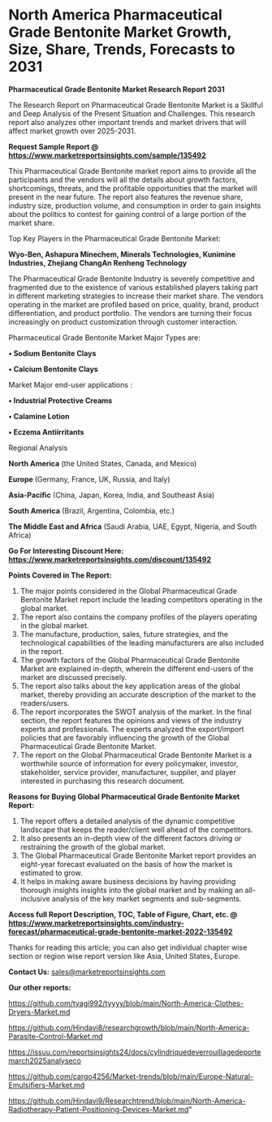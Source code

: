 # North America Pharmaceutical Grade Bentonite Market Growth, Size, Share, Trends, Forecasts to 2031

<strong>Pharmaceutical Grade Bentonite Market Research Report 2031</strong>

The Research Report on Pharmaceutical Grade Bentonite Market is a Skillful and Deep Analysis of the Present Situation and Challenges. This research report also analyzes other important trends and market drivers that will affect market growth over 2025-2031.

<strong>Request Sample Report @ <a href=https://www.marketreportsinsights.com/sample/135492>https://www.marketreportsinsights.com/sample/135492</a></strong>

This Pharmaceutical Grade Bentonite market report aims to provide all the participants and the vendors will all the details about growth factors, shortcomings, threats, and the profitable opportunities that the market will present in the near future. The report also features the revenue share, industry size, production volume, and consumption in order to gain insights about the politics to contest for gaining control of a large portion of the market share.

Top Key Players in the Pharmaceutical Grade Bentonite Market:

<strong>Wyo-Ben, Ashapura Minechem, Minerals Technologies, Kunimine Industries, Zhejiang ChangAn Renheng Technology</strong>

The Pharmaceutical Grade Bentonite Industry is severely competitive and fragmented due to the existence of various established players taking part in different marketing strategies to increase their market share. The vendors operating in the market are profiled based on price, quality, brand, product differentiation, and product portfolio. The vendors are turning their focus increasingly on product customization through customer interaction.

Pharmaceutical Grade Bentonite Market Major Types are:

<strong>• Sodium Bentonite Clays

• Calcium Bentonite Clays</strong>

Market Major end-user applications :

<strong>• Industrial Protective Creams

• Calamine Lotion

• Eczema Antiirritants</strong>

Regional Analysis

</u><strong><b>North America</b></strong> (the United States, Canada, and Mexico)

<strong><b>Europe </b></strong>(Germany, France, UK, Russia, and Italy)

<strong><b>Asia-Pacific</b></strong> (China, Japan, Korea, India, and Southeast Asia)

<strong><b>South America</b></strong> (Brazil, Argentina, Colombia, etc.)

<strong><b>The Middle East and Africa</b></strong> (Saudi Arabia, UAE, Egypt, Nigeria, and South Africa)

<strong>Go For Interesting Discount Here: <a href=https://www.marketreportsinsights.com/discount/135492>https://www.marketreportsinsights.com/discount/135492</a></strong>

<strong>Points Covered in The Report:</strong>
<ol>
  <li>The major points considered in the Global Pharmaceutical Grade Bentonite Market report include the leading competitors operating in the global market.</li>
  <li>The report also contains the company profiles of the players operating in the global market.</li>
  <li>The manufacture, production, sales, future strategies, and the technological capabilities of the leading manufacturers are also included in the report.</li>
  <li>The growth factors of the Global Pharmaceutical Grade Bentonite Market are explained in-depth, wherein the different end-users of the market are discussed precisely.</li>
  <li>The report also talks about the key application areas of the global market, thereby providing an accurate description of the market to the readers/users.</li>
  <li>The report incorporates the SWOT analysis of the market. In the final section, the report features the opinions and views of the industry experts and professionals. The experts analyzed the export/import policies that are favorably influencing the growth of the Global Pharmaceutical Grade Bentonite Market.</li>
  <li>The report on the Global Pharmaceutical Grade Bentonite Market is a worthwhile source of information for every policymaker, investor, stakeholder, service provider, manufacturer, supplier, and player interested in purchasing this research document.</li>
</ol>
<strong>Reasons for Buying Global Pharmaceutical Grade Bentonite Market Report:</strong>

<ol>
  <li>The report offers a detailed analysis of the dynamic competitive landscape that keeps the reader/client well ahead of the competitors.</li>
  <li>It also presents an in-depth view of the different factors driving or restraining the growth of the global market.</li>
  <li>The Global Pharmaceutical Grade Bentonite Market report provides an eight-year forecast evaluated on the basis of how the market is estimated to grow.</li>
  <li>It helps in making aware business decisions by having providing thorough insights insights into the global market and by making an all-inclusive analysis of the key market segments and sub-segments.</li>
</ol>
<strong>Access full Report Description, TOC, Table of Figure, Chart, etc. @ <a href=https://www.marketreportsinsights.com/industry-forecast/pharmaceutical-grade-bentonite-market-2022-135492>https://www.marketreportsinsights.com/industry-forecast/pharmaceutical-grade-bentonite-market-2022-135492</a></strong>


Thanks for reading this article; you can also get individual chapter wise section or region wise report version like Asia, United States, Europe.

<strong>Contact Us:</strong>
sales@marketreportsinsights.com

<strong>Our other reports:</strong>

<a href=https://github.com/tyagi992/tyyyy/blob/main/North-America-Clothes-Dryers-Market.md>https://github.com/tyagi992/tyyyy/blob/main/North-America-Clothes-Dryers-Market.md</a>

<a href=https://github.com/Hindavi8/researchgrowth/blob/main/North-America-Parasite-Control-Market.md>https://github.com/Hindavi8/researchgrowth/blob/main/North-America-Parasite-Control-Market.md</a>

<a href=https://issuu.com/reportsinsights24/docs/cylindriquedeverrouillagedeportemarch2025analyseco>https://issuu.com/reportsinsights24/docs/cylindriquedeverrouillagedeportemarch2025analyseco</a>

<a href=https://github.com/cargo4256/Market-trends/blob/main/Europe-Natural-Emulsifiers-Market.md>https://github.com/cargo4256/Market-trends/blob/main/Europe-Natural-Emulsifiers-Market.md</a>

<a href=https://github.com/Hindavi9/Researchtrend/blob/main/North-America-Radiotherapy-Patient-Positioning-Devices-Market.md>https://github.com/Hindavi9/Researchtrend/blob/main/North-America-Radiotherapy-Patient-Positioning-Devices-Market.md</a>"
